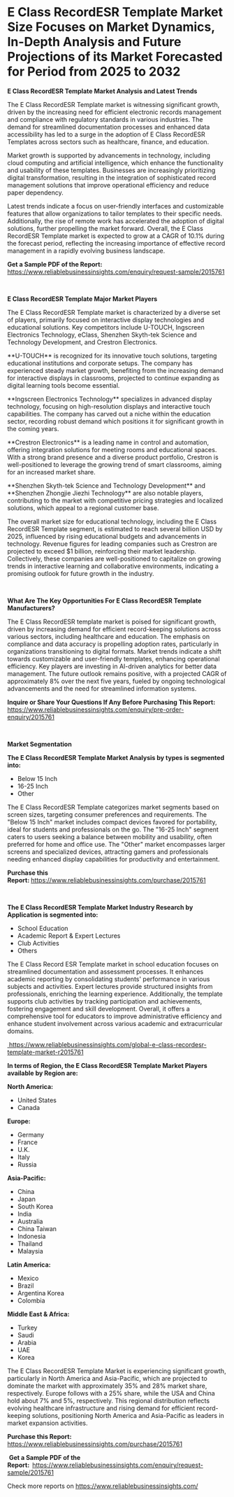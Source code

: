 <p><h1>E Class RecordESR Template Market Size Focuses on Market Dynamics, In-Depth Analysis and Future Projections of its Market Forecasted for Period from 2025 to 2032</h1></p><p><strong>E Class RecordESR Template Market Analysis and Latest Trends</strong></p>
<p><p>The E Class RecordESR Template market is witnessing significant growth, driven by the increasing need for efficient electronic records management and compliance with regulatory standards in various industries. The demand for streamlined documentation processes and enhanced data accessibility has led to a surge in the adoption of E Class RecordESR Templates across sectors such as healthcare, finance, and education. </p><p>Market growth is supported by advancements in technology, including cloud computing and artificial intelligence, which enhance the functionality and usability of these templates. Businesses are increasingly prioritizing digital transformation, resulting in the integration of sophisticated record management solutions that improve operational efficiency and reduce paper dependency.</p><p>Latest trends indicate a focus on user-friendly interfaces and customizable features that allow organizations to tailor templates to their specific needs. Additionally, the rise of remote work has accelerated the adoption of digital solutions, further propelling the market forward. Overall, the E Class RecordESR Template market is expected to grow at a CAGR of 10.1% during the forecast period, reflecting the increasing importance of effective record management in a rapidly evolving business landscape.</p></p>
<p><strong>Get a Sample PDF of the Report:&nbsp;</strong> <a href="https://www.reliablebusinessinsights.com/enquiry/request-sample/2015761?utm_campaign=117&utm_medium=2&utm_source=Github&utm_content=ia&utm_term=17012025&utm_id=e-class-recordesr-template">https://www.reliablebusinessinsights.com/enquiry/request-sample/2015761</a></p>
<p>&nbsp;</p>
<p><strong>E Class RecordESR Template Major Market Players</strong></p>
<p><p>The E Class RecordESR Template market is characterized by a diverse set of players, primarily focused on interactive display technologies and educational solutions. Key competitors include U-TOUCH, Ingscreen Electronics Technology, eClass, Shenzhen Skyth-tek Science and Technology Development, and Crestron Electronics.</p><p>**U-TOUCH** is recognized for its innovative touch solutions, targeting educational institutions and corporate setups. The company has experienced steady market growth, benefiting from the increasing demand for interactive displays in classrooms, projected to continue expanding as digital learning tools become essential.</p><p>**Ingscreen Electronics Technology** specializes in advanced display technology, focusing on high-resolution displays and interactive touch capabilities. The company has carved out a niche within the education sector, recording robust demand which positions it for significant growth in the coming years.</p><p>**Crestron Electronics** is a leading name in control and automation, offering integration solutions for meeting rooms and educational spaces. With a strong brand presence and a diverse product portfolio, Crestron is well-positioned to leverage the growing trend of smart classrooms, aiming for an increased market share.</p><p>**Shenzhen Skyth-tek Science and Technology Development** and **Shenzhen Zhongjie Jiezhi Technology** are also notable players, contributing to the market with competitive pricing strategies and localized solutions, which appeal to a regional customer base.</p><p>The overall market size for educational technology, including the E Class RecordESR Template segment, is estimated to reach several billion USD by 2025, influenced by rising educational budgets and advancements in technology. Revenue figures for leading companies such as Crestron are projected to exceed $1 billion, reinforcing their market leadership. Collectively, these companies are well-positioned to capitalize on growing trends in interactive learning and collaborative environments, indicating a promising outlook for future growth in the industry.</p></p>
<p>&nbsp;</p>
<p><strong>What Are The Key Opportunities For E Class RecordESR Template Manufacturers?</strong></p>
<p><p>The E Class RecordESR template market is poised for significant growth, driven by increasing demand for efficient record-keeping solutions across various sectors, including healthcare and education. The emphasis on compliance and data accuracy is propelling adoption rates, particularly in organizations transitioning to digital formats. Market trends indicate a shift towards customizable and user-friendly templates, enhancing operational efficiency. Key players are investing in AI-driven analytics for better data management. The future outlook remains positive, with a projected CAGR of approximately 8% over the next five years, fueled by ongoing technological advancements and the need for streamlined information systems.</p></p>
<p><strong>Inquire or Share Your Questions If Any Before Purchasing This Report:</strong> <a href="https://www.reliablebusinessinsights.com/enquiry/pre-order-enquiry/2015761?utm_campaign=117&utm_medium=2&utm_source=Github&utm_content=ia&utm_term=17012025&utm_id=e-class-recordesr-template">https://www.reliablebusinessinsights.com/enquiry/pre-order-enquiry/2015761</a></p>
<p>&nbsp;</p>
<p><strong>Market Segmentation</strong></p>
<p><strong>The E Class RecordESR Template Market Analysis by types is segmented into:</strong></p>
<p><ul><li>Below 15 Inch</li><li>16-25 Inch</li><li>Other</li></ul></p>
<p><p>The E Class RecordESR Template categorizes market segments based on screen sizes, targeting consumer preferences and requirements. The "Below 15 Inch" market includes compact devices favored for portability, ideal for students and professionals on the go. The "16-25 Inch" segment caters to users seeking a balance between mobility and usability, often preferred for home and office use. The "Other" market encompasses larger screens and specialized devices, attracting gamers and professionals needing enhanced display capabilities for productivity and entertainment.</p></p>
<p><strong>Purchase this Report:&nbsp;</strong><a href="https://www.reliablebusinessinsights.com/purchase/2015761?utm_campaign=117&utm_medium=2&utm_source=Github&utm_content=ia&utm_term=17012025&utm_id=e-class-recordesr-template">https://www.reliablebusinessinsights.com/purchase/2015761</a></p>
<p>&nbsp;</p>
<p><strong>The E Class RecordESR Template Market Industry Research by Application is segmented into:</strong></p>
<p><ul><li>School Education</li><li>Academic Report & Expert Lectures</li><li>Club Activities</li><li>Others</li></ul></p>
<p><p>The E Class Record ESR Template market in school education focuses on streamlined documentation and assessment processes. It enhances academic reporting by consolidating students' performance in various subjects and activities. Expert lectures provide structured insights from professionals, enriching the learning experience. Additionally, the template supports club activities by tracking participation and achievements, fostering engagement and skill development. Overall, it offers a comprehensive tool for educators to improve administrative efficiency and enhance student involvement across various academic and extracurricular domains.</p></p>
<p><a href="https://www.reliablebusinessinsights.com/global-e-class-recordesr-template-market-r2015761?utm_campaign=117&utm_medium=2&utm_source=Github&utm_content=ia&utm_term=17012025&utm_id=e-class-recordesr-template">&nbsp;https://www.reliablebusinessinsights.com/global-e-class-recordesr-template-market-r2015761</a></p>
<p><strong>In terms of Region, the E Class RecordESR Template Market Players available by Region are:</strong></p>
<p>
    <p> <strong> North America: </strong>
        <ul>
            <li>United States</li>
            <li>Canada</li>
        </ul>
        </p> 
    <p> <strong> Europe: </strong>
        <ul>
            <li>Germany</li>
            <li>France</li>
            <li>U.K.</li>
            <li>Italy</li>
            <li>Russia</li>
        </ul>
        </p> 
    <p> <strong> Asia-Pacific: </strong>
        <ul>
            <li>China</li>
            <li>Japan</li>
            <li>South Korea</li>
            <li>India</li>
            <li>Australia</li>
            <li>China Taiwan</li>
            <li>Indonesia</li>
            <li>Thailand</li>
            <li>Malaysia</li>
        </ul>
        </p> 
    <p> <strong> Latin America: </strong>
        <ul>
            <li>Mexico</li>
            <li>Brazil</li>
            <li>Argentina Korea</li>
            <li>Colombia</li>
        </ul>
        </p> 
    <p> <strong> Middle East & Africa: </strong>
        <ul>
            <li>Turkey</li>
            <li>Saudi</li>
            <li>Arabia</li>
            <li>UAE</li>
            <li>Korea</li>
        </ul>
    </p>
    </p>
<p><p>The E Class RecordESR Template Market is experiencing significant growth, particularly in North America and Asia-Pacific, which are projected to dominate the market with approximately 35% and 28% market share, respectively. Europe follows with a 25% share, while the USA and China hold about 7% and 5%, respectively. This regional distribution reflects evolving healthcare infrastructure and rising demand for efficient record-keeping solutions, positioning North America and Asia-Pacific as leaders in market expansion activities.</p></p>
<p><strong>Purchase this Report: </strong><a href="https://www.reliablebusinessinsights.com/purchase/2015761?utm_campaign=117&utm_medium=2&utm_source=Github&utm_content=ia&utm_term=17012025&utm_id=e-class-recordesr-template">https://www.reliablebusinessinsights.com/purchase/2015761</a></p>
<p>&nbsp;<strong>Get a Sample PDF of the Report:&nbsp;&nbsp;</strong><a href="https://www.reliablebusinessinsights.com/enquiry/request-sample/2015761?utm_campaign=117&utm_medium=2&utm_source=Github&utm_content=ia&utm_term=17012025&utm_id=e-class-recordesr-template">https://www.reliablebusinessinsights.com/enquiry/request-sample/2015761</a></p>
<p><strong></strong></p>
<p>Check more reports on <a href="https://www.reliablebusinessinsights.com/?utm_campaign=117&utm_medium=2&utm_source=Github&utm_content=ia&utm_term=17012025&utm_id=e-class-recordesr-template">https://www.reliablebusinessinsights.com/</a></p>